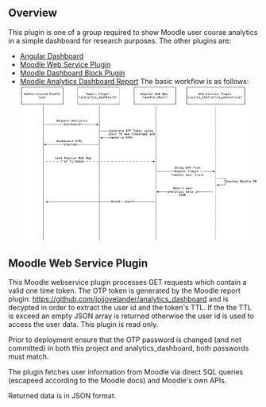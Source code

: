 ## Overview
This plugin is one of a group required to show Moodle user course analytics in a simple dashboard for research purposes.
The other plugins are:
* [Angular Dashboard](https://github.com/jojjovelander/moodle-charts)
* [Moodle Web Service Plugin](https://github.com/jojjovelander/course_statistics_webservice)
* [Moodle Dashboard Block Plugin](https://github.com/jojjovelander/course_analytics/)
* [Moodle Analytics Dashboard Report](https://github.com/jojjovelander/analytics_dashboard)
The basic workflow is as follows:
![Overview Image](https://raw.githubusercontent.com/jojjovelander/course_statistics_webservice/develop/overview.png)

## Moodle Web Service Plugin
This Moodle webservice plugin processes GET requests which contain a valid one time token.  The OTP token is generated by the Moodle report plugin: https://github.com/jojjovelander/analytics_dashboard and is decypted in order to extract the user id and the token's TTL.  If the the TTL is exceed an empty JSON array is returned otherwise the user id is used to access the user data.  This plugin is read only.

Prior to deployment ensure that the OTP password is changed (and not committed) in both this project and analytics_dashboard, both passwords must match.

The plugin fetches user information from Moodle via direct SQL queries (escapeed according to the Moodle docs) and Moodle's own APIs.

Returned data is in JSON format.
